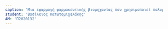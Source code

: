 ```yaml
---
caption: 'Μια εφαρμογή φαρμακευτικής βιομηχανίας που χρησιμοποιεί πολυμεσικά στοιχεία είναι η εφαρμογή MyTherapy. Η εφαρμογή αυτή βοηθά τους ασθενείς να διαχειρίζονται τη λήψη των φαρμάκων τους και να κατανοούν καλύτερα την ασθένειά τους.Η εφαρμογή παρέχει πληροφορίες για τα φάρμακα που πρέπει να πάρουν οι χρήστες, συμπεριλαμβανομένων των παρενεργειών και των αντενδείξεων, μέσω πολυμεσικών στοιχείων, όπως εικόνες και βίντεο. Οι χρήστες μπορούν επίσης να ρυθμίσουν υπενθυμίσεις για τη λήψη των φαρμάκων τους και να αναφέρουν οποιαδήποτε παρατηρήσεις ή αλλαγές στην κατάσταση της υγείας τους στους γιατρούς τους.Η εφαρμογή MyTherapy βοηθά τους ασθενείς να κατανοήσουν καλύτερα την ασθένειά τους και να λαμβάνουν τα φάρμακά τους στη σωστή ώρα και δόση, με στόχο τη βελτίωση της θεραπευτικής απόδοσης και της ποιότητας ζωής τους. Αυτό αποτελεί ένα παράδειγμα της χρήσης της πολυμεσικής διάδρασης στη φαρμακευτική βιομηχανία με στόχο τη βελτίωση της θεραπευτικής απόδοσης και της ποιότητας ζωής τους, δείχνοντας έτσι τη σημασία της πολυμεσικής διάδρασης στη σύγχρονη ιατρική και φαρμακευτική βιομηχανία.'
student: 'Βασίλειος Κατωτομιχελάκης'
AM: 'Π2020132'
---
```

